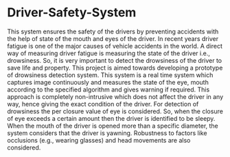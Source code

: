 # Driver-Safety-System
This system ensures the safety of the drivers by preventing accidents with the help of state of the mouth and eyes of the driver.
In recent years driver fatigue is one of the major causes of vehicle accidents in the world. A direct way of measuring driver fatigue is measuring the state of the driver i.e., drowsiness. 
So, it is very important to detect the drowsiness of the driver to save life and property. This project is aimed towards developing a prototype of drowsiness detection system. 
This system is a real time system which captures image continuously and measures the state of the eye, mouth according to the specified algorithm and gives warning if required.
This approach is completely non-intrusive which does not affect the driver in any way, hence giving the exact condition of the driver.
For detection of drowsiness the per closure value of eye is considered. So, when the closure of eye exceeds a certain amount then the driver is identified to be sleepy. 
When the mouth of the driver is opened more than a specific diameter, the system considers that the driver is yawning.
Robustness to factors like occlusions (e.g., wearing glasses) and head movements are also considered.
